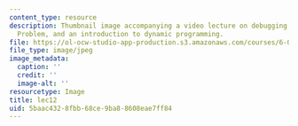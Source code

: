 ```yaml
---
content_type: resource
description: Thumbnail image accompanying a video lecture on debugging, the Knapsack
  Problem, and an introduction to dynamic programming.
file: https://ol-ocw-studio-app-production.s3.amazonaws.com/courses/6-00-introduction-to-computer-science-and-programming-fall-2008/5baac4328fbb68ce9ba88608eae7ff84_lec12.jpg
file_type: image/jpeg
image_metadata:
  caption: ''
  credit: ''
  image-alt: ''
resourcetype: Image
title: lec12
uid: 5baac432-8fbb-68ce-9ba8-8608eae7ff84
---
```

